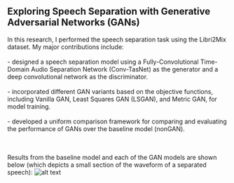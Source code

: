 <h2>Exploring Speech Separation with Generative Adversarial Networks (GANs)</h2><p> In this research, I performed the speech separation task using the Libri2Mix dataset. My major contributions include:<br><br> 
 -  designed a speech separation model using a Fully-Convolutional Time-Domain Audio Separation Network (Conv-TasNet) as the generator and a deep convolutional network as the discriminator. <br><br>
-  incorporated different GAN variants based on the objective functions, including Vanilla GAN, Least Squares GAN (LSGAN), and Metric GAN, for model training.<br><br>
-  developed a uniform comparison framework for comparing and evaluating the performance of GANs over the baseline model (nonGAN). 

 <br><br>
Results from the baseline model and each of the GAN models are shown below (which depicts a small section of the waveform of a separated speech): 
![alt text](https://github.com/abishek2019/Machine_Learning/blob/main/Speech%20Separation%20(Deep%20Learning%20Thesis%20Research)/assets/Result2.png?raw=true)
<br>
